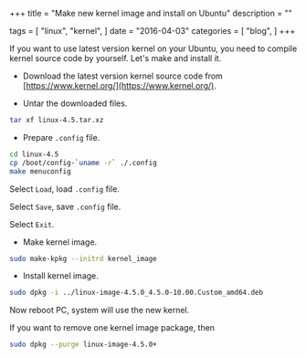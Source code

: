 +++
title = "Make new kernel image and install on Ubuntu"
description = ""

tags = [
    "linux",
    "kernel",
]
date = "2016-04-03"
categories = [
    "blog",
]
+++

If you want to use latest version kernel on your Ubuntu, you need to compile kernel source code by yourself. Let's make and install it.

* Download the latest version kernel source code from [https://www.kernel.org/](https://www.kernel.org/).

* Untar the downloaded files.

```sh
tar xf linux-4.5.tar.xz
```

* Prepare `.config` file.

```sh
cd linux-4.5
cp /boot/config-`uname -r` ./.config
make menuconfig
```
Select `Load`, load `.config` file.

Select `Save`, save `.config` file.

Select `Exit`.

* Make kernel image.

```sh
sudo make-kpkg --initrd kernel_image
```

* Install kernel image.

```sh
sudo dpkg -i ../linux-image-4.5.0_4.5.0-10.00.Custom_amd64.deb
```

Now reboot PC, system will use the new kernel.

If you want to remove one kernel image package, then

```sh
sudo dpkg --purge linux-image-4.5.0+
```

